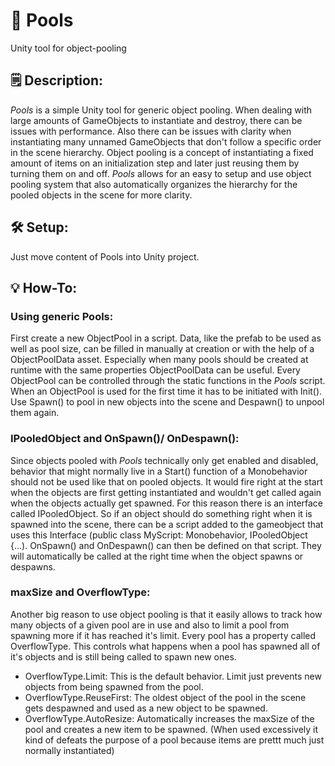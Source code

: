 # 🌊 Pools
Unity tool for object-pooling

## 🗒️ Description:
*Pools* is a simple Unity tool for generic object pooling. When dealing with large amounts of GameObjects to instantiate and destroy, there can be issues with performance. Also there can be issues with clarity when instantiating many unnamed GameObjects that don't follow a specific order in the scene hierarchy. Object pooling is a concept of instantiating a fixed amount of items on an initialization step and later just reusing them by turning them on and off. *Pools* allows for an easy to setup and use object pooling system that also automatically organizes the hierarchy for the pooled objects in the scene for more clarity.

## 🛠️ Setup:
Just move content of Pools into Unity project.

## 💡 How-To:

### Using generic Pools:

First create a new ObjectPool in a script. Data, like the prefab to be used as well as pool size, can be filled in manually at creation or with the help of a ObjectPoolData asset. Especially when many pools should be created at runtime with the same properties ObjectPoolData can be useful. Every ObjectPool can be controlled through the static functions in the *Pools* script. When an ObjectPool is used for the first time it has to be initiated with Init(). Use Spawn() to pool in new objects into the scene and Despawn() to unpool them again.

### IPooledObject and OnSpawn()/ OnDespawn():

Since objects pooled with *Pools* technically only get enabled and disabled, behavior that might normally live in a Start() function of a Monobehavior should not be used like that on pooled objects. It would fire right at the start when the objects are first getting instantiated and wouldn't get called again when the objects actually get spawned. For this reason there is an interface called IPooledObject. So if an object should do something right when it is spawned into the scene, there can be a script added to the gameobject that uses this Interface (public class MyScript: Monobehavior, IPooledObject {...). OnSpawn() and OnDespawn() can then be defined on that script. They will automatically be called at the right time when the object spawns or despawns.

### maxSize and OverflowType:

Another big reason to use object pooling is that it easily allows to track how many objects of a given pool are in use and also to limit a pool from spawning more if it has reached it's limit.
Every pool has a property called OverflowType. This controls what happens when a pool has spawned all of it's objects and is still being called to spawn new ones.

  - OverflowType.Limit: This is the default behavior. Limit just prevents new objects from being spawned from the pool.
  - OverflowType.ReuseFirst: The oldest object of the pool in the scene gets despawned and used as a new object to be spawned.
  - OverflowType.AutoResize: Automatically increases the maxSize of the pool and creates a new item to be spawned. (When used excessively it kind of defeats the purpose of a pool because items are prettt much just normally instantiated)
